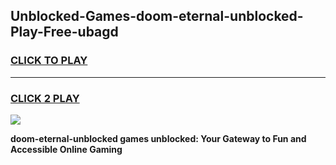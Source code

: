 
## Unblocked-Games-doom-eternal-unblocked-Play-Free-ubagd
<h3>
<a href="https://premium76.site?title=doom-eternal-unblocked&ref=10A">CLICK TO PLAY</a></h3>
<hr>

<h3>
<a href="https://premium76.site?title=doom-eternal-unblocked&ref=10A">CLICK 2 PLAY</a>
  
</h3>

<a href="https://premium76.site?title=doom-eternal-unblocked&ref=10A"><img src="https://clearcache.store/games.png"></a>


**doom-eternal-unblocked games unblocked: Your Gateway to Fun and Accessible Online Gaming**
